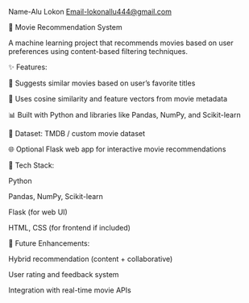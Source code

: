 Name-Alu Lokon
Email-lokonallu444@gmail.com

🎥 Movie Recommendation System

A machine learning project that recommends movies based on user preferences using content-based filtering techniques.

✨ Features:

🎯 Suggests similar movies based on user’s favorite titles

🧠 Uses cosine similarity and feature vectors from movie metadata

📊 Built with Python and libraries like Pandas, NumPy, and Scikit-learn

💾 Dataset: TMDB / custom movie dataset

🌐 Optional Flask web app for interactive movie recommendations

🔧 Tech Stack:

Python

Pandas, NumPy, Scikit-learn

Flask (for web UI)

HTML, CSS (for frontend if included)

🚀 Future Enhancements:

Hybrid recommendation (content + collaborative)

User rating and feedback system

Integration with real-time movie APIs
